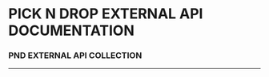 # PICK N DROP EXTERNAL API DOCUMENTATION #
### PND EXTERNAL API COLLECTION ###
--------------------------------------------
